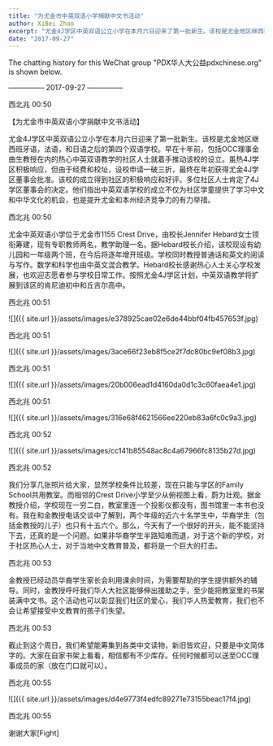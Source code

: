 ```yaml
---
title: "为尤金市中英双语小学捐献中文书活动"
author: XiBei Zhao
excerpt: "尤金4J学区中英双语公立小学在本月六日迎来了第一批新生。该校是尤金地区继西班牙语，法语，和日语之后的第四个双语学校。早在十年前，包括OCC理事金曲生教授在内的热心中英双语教学的社区人士就着手推动该校的设立。虽热4J学区积极响应，但由于经费和校址，设校申请一破三折，最终在年初获得尤金4J学区董事会批准。该校的成立得到社区的积极响应和好评。多位社区人士肯定了4J学区董事会的决定。他们指出中英双语学校的成立不仅为社区学童提供了学习中文和中华文化的机会，也是提升尤金和本州经济竞争力的有力举措。"
date: "2017-09-27"
---
```


The chatting history for this WeChat group "PDX华人大公益pdxchinese.org" is shown below.

—————  2017-09-27  —————

西北兆  00:50

【为尤金市中英双语小学捐献中文书活动】

尤金4J学区中英双语公立小学在本月六日迎来了第一批新生。该校是尤金地区继西班牙语，法语，和日语之后的第四个双语学校。早在十年前，包括OCC理事金曲生教授在内的热心中英双语教学的社区人士就着手推动该校的设立。虽热4J学区积极响应，但由于经费和校址，设校申请一破三折，最终在年初获得尤金4J学区董事会批准。该校的成立得到社区的积极响应和好评。多位社区人士肯定了4J学区董事会的决定。他们指出中英双语学校的成立不仅为社区学童提供了学习中文和中华文化的机会，也是提升尤金和本州经济竞争力的有力举措。

西北兆  00:50

尤金中英双语小学位于尤金市1155 Crest Drive，由校长Jennifer Hebard女士领衔筹建，现有专职教师两名，教学助理一名。据Hebard校长介绍，该校现设有幼儿园和一年级两个班，在今后将逐年增开班级。学校同时教授普通话和英文的阅读与写作。数学和科学也由中英文混合教学。Hebard校长感谢热心人士关心学校发展，也欢迎志愿者参与学校日常工作。按照尤金4J学区计划，中英双语教学将扩展到该区的肯尼迪初中和丘吉尔高中。

西北兆  00:51

![]({{ site.url }}/assets/images/e378925cae02e6de44bbf04fb457653f.jpg)

西北兆  00:51

![]({{ site.url }}/assets/images/3ace66f23eb8f5ce2f7dc80bc9ef08b3.jpg)

西北兆  00:51

![]({{ site.url }}/assets/images/20b006ead1d4160da0d1c3c60faea4e1.jpg)

西北兆  00:51

![]({{ site.url }}/assets/images/316e68f4621566ee220eb83a6fc0c9a3.jpg)

西北兆  00:52

![]({{ site.url }}/assets/images/cc141b85548ac8c4a67966fc8135b27d.jpg)

西北兆  00:52

我们分享几张照片给大家，显然学校条件比较差，现在只能与学区的Family School共用教室。而相邻的Crest Drive小学至少从俯视图上看，蔚为壮观。据金教授介绍，学校现在一穷二白，教室里连一个投影仪都没有，图书馆里一本书也没有。我在和金教授电话交谈中了解到，两个年级的近六十名学生中，华裔学生（包括金教授的儿子）也只有十五六个。那么，今天有了一个很好的开头，能不能坚持下去，还真的是一个问题。如果非华裔学生半路知难而退，对于这个新的学校，对于社区热心人士，对于当地中文教育普及，都将是一个巨大的打击。

西北兆  00:53

金教授已经动员华裔学生家长会利用课余时间，为需要帮助的学生提供额外的辅导。同时，金教授呼吁我们华人大社区能够伸出援助之手，至少能把教室里的书架装满中文书。这个活动也可以彰显我们社区的爱心，我们华人热爱教育，我们也不会让希望接受中文教育的孩子们失望。

西北兆  00:53

截止到这个周日，我们希望能筹集到各类中文读物，新旧皆欢迎，只要是中文简体字的。大家在自家书架上看看，相信都有不少库存。任何时候都可以送至OCC理事成员的家（放在门口就可以）。

西北兆  00:55

![]({{ site.url }}/assets/images/d4e9773f4edfc89271e73155beac17f4.jpg)

西北兆  00:55

谢谢大家[Fight]

